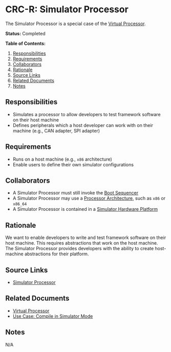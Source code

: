 # CRC-R: Simulator Processor

The Simulator Processor is a special case of the [Virtual Processor](virtual_processor.md).

**Status:** Completed

**Table of Contents:**

1. [Responsibilities](#responsibilities)
2. [Requirements](#requirements)
3. [Collaborators](#collaborators)
4. [Rationale](#rationale)
5. [Source Links](#source-links)
6. [Related Documents](#related-documents)
7. [Notes](#notes)

## Responsibilities

* Simulates a processor to allow developers to test framework software on their host machine
* Defines peripherals which a host developer can work with on their machine (e.g., CAN adapter, SPI adapter)

## Requirements

* Runs on a host machine (e.g., `x86` architecture)
* Enable users to define their own simulator configurations

## Collaborators

* A Simulator Processor must still invoke the [Boot Sequencer](boot_sequencer.md)
* A Simulator Processor may use a [Processor Architecture](virtual_processor_architecture.md), such as `x86` or `x86_64`
* A Simulator Processor is contained in a [Simulator Hardware Platform](simulator_hardware_platform.md)

## Rationale

We want to enable developers to write and test framework software on their host machine. This requires abstractions that work on the host machine. The Simulator Processor provides developers with the ability to create host-machine abstractions for their platform.

## Source Links

* [Simulator Processor](../../../../src/procesors/simulator/)

## Related Documents

* [Virtual Processor](virtual_processor.md)
* [Use Case: Compile in Simulator Mode](../../use_cases/0010-compile_in_simulator_mode.md)

## Notes

N/A
